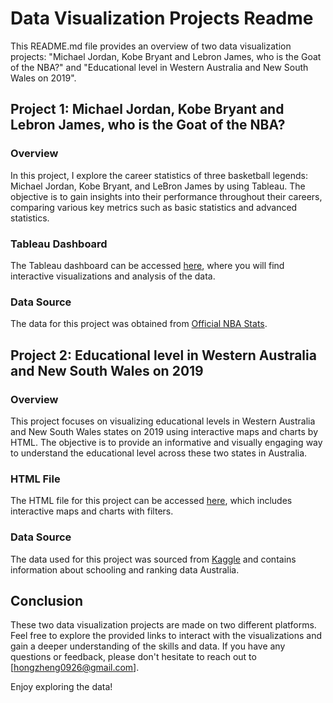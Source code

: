 # Data Visualization Projects Readme

This README.md file provides an overview of two data visualization projects: "Michael Jordan, Kobe Bryant and Lebron James, who is the Goat of the NBA?" and "Educational level in Western Australia and New South Wales on 2019".

## Project 1: Michael Jordan, Kobe Bryant and Lebron James, who is the Goat of the NBA?
### Overview
In this project, I explore the career statistics of three basketball legends: Michael Jordan, Kobe Bryant, and LeBron James by using Tableau. The objective is to gain insights into their performance throughout their careers, comparing various key metrics such as basic statistics and advanced statistics.

### Tableau Dashboard
The Tableau dashboard can be accessed [here](https://public.tableau.com/app/profile/hongzheng.cui/viz/Project_1_16936896031960/1_1), where you will find interactive visualizations and analysis of the data.

### Data Source
The data for this project was obtained from [Official NBA Stats](https://www.nba.com/stats).

## Project 2: Educational level in Western Australia and New South Wales on 2019
### Overview
This project focuses on visualizing educational levels in Western Australia and New South Wales states on 2019 using interactive maps and charts by HTML. The objective is to provide an informative and visually engaging way to understand the educational level across these two states in Australia.

### HTML File
The HTML file for this project can be accessed [here](https://hongzhengcui.github.io/Data_Visualization/Project_2/), which includes interactive maps and charts with filters.

### Data Source
The data used for this project was sourced from [Kaggle](https://www.kaggle.com/datasets/syuzai/schools-in-western-australia) and contains information about schooling and ranking data Australia.

## Conclusion
These two data visualization projects are made on two different platforms. Feel free to explore the provided links to interact with the visualizations and gain a deeper understanding of the skills and data. If you have any questions or feedback, please don't hesitate to reach out to [hongzheng0926@gmail.com].

Enjoy exploring the data!

